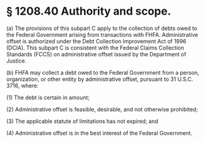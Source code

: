 # § 1208.40   Authority and scope.

(a) The provisions of this subpart C apply to the collection of debts owed to the Federal Government arising from transactions with FHFA. Administrative offset is authorized under the Debt Collection Improvement Act of 1996 (DCIA). This subpart C is consistent with the Federal Claims Collection Standards (FCCS) on administrative offset issued by the Department of Justice.


(b) FHFA may collect a debt owed to the Federal Government from a person, organization, or other entity by administrative offset, pursuant to 31 U.S.C. 3716, where:


(1) The debt is certain in amount;


(2) Administrative offset is feasible, desirable, and not otherwise prohibited;


(3) The applicable statute of limitations has not expired; and


(4) Administrative offset is in the best interest of the Federal Government.




